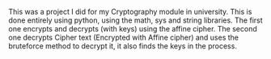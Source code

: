 This was a project I did for my Cryptography module in university.
This is done entirely using python, using the math, sys and string libraries.
The first one encrypts and decrypts (with keys) using the affine cipher.
The second one decrypts Cipher text (Encrypted with Affine cipher) and uses the bruteforce method to decrypt it, it also finds the keys in the process.
